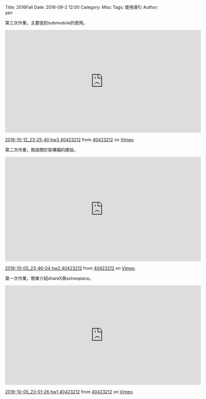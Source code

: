 Title: 2016Fall
Date: 2016-09-2 12:00
Category: Misc
Tags: 使用導引
Author: yen



<!-- PELICAN_END_SUMMARY -->

第三次作業，主要提到submodule的使用。
<iframe src="https://player.vimeo.com/video/188178502" width="640" height="336" frameborder="0" webkitallowfullscreen mozallowfullscreen allowfullscreen></iframe>
<p><a href="https://vimeo.com/188178502">2016-10-12_23-25-40 hw3 40423212</a> from <a href="https://vimeo.com/user45523667">40423212</a> on <a href="https://vimeo.com">Vimeo</a>.</p>

第二次作業，敘說關於架構檔的建設。
<iframe src="https://player.vimeo.com/video/188178501" width="640" height="341" frameborder="0" webkitallowfullscreen mozallowfullscreen allowfullscreen></iframe>
<p><a href="https://vimeo.com/188178501">2016-10-05_23-46-04 hw2 40423212</a> from <a href="https://vimeo.com/user45523667">40423212</a> on <a href="https://vimeo.com">Vimeo</a>.</p>

第一次作業，簡單介紹shareX與solvespace。
<iframe src="https://player.vimeo.com/video/188178505" width="640" height="325" frameborder="0" webkitallowfullscreen mozallowfullscreen allowfullscreen></iframe>
<p><a href="https://vimeo.com/188178505">2016-10-05_23-01-26 hw1 40423212</a> from <a href="https://vimeo.com/user45523667">40423212</a> on <a href="https://vimeo.com">Vimeo</a>.</p>